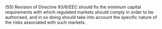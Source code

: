 (55) Revision of Directive 93/6/EEC should fix the minimum capital requirements with which regulated markets should comply in order to be authorised, and in so doing should take into account the specific nature of the risks associated with such markets.
